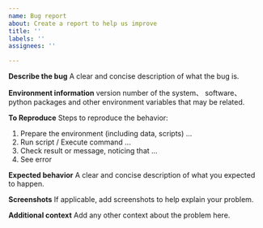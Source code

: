```yaml
---
name: Bug report
about: Create a report to help us improve
title: ''
labels: ''
assignees: ''

---
```


**Describe the bug**
A clear and concise description of what the bug is.

**Environment information**
version number of the system、 software、python packages and other environment variables that may be related.

**To Reproduce**
Steps to reproduce the behavior:
1. Prepare the environment (including data, scripts) ...
2. Run script / Execute command ...
3. Check result or message, noticing that ...
4. See error

**Expected behavior**
A clear and concise description of what you expected to happen.

**Screenshots**
If applicable, add screenshots to help explain your problem.


**Additional context**
Add any other context about the problem here.

